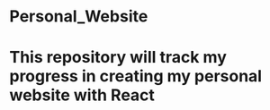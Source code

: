 # Personal_Website

# This repository will track my progress in creating my personal website with React
